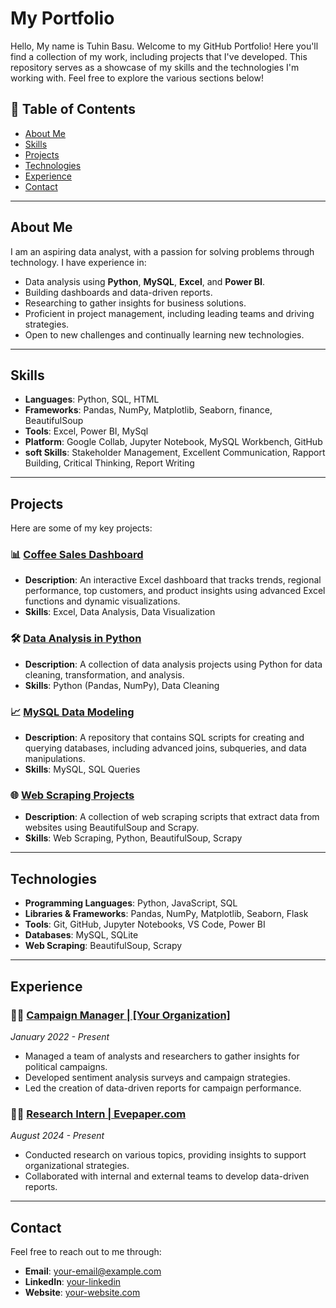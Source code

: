 # My Portfolio
Hello, My name is Tuhin Basu.
Welcome to my GitHub Portfolio! Here you'll find a collection of my work, including projects that I've developed. This repository serves as a showcase of my skills and the technologies I'm working with. Feel free to explore the various sections below!

## 📌 Table of Contents

- [About Me](#about-me)
- [Skills](#skills)
- [Projects](#projects)
- [Technologies](#technologies)
- [Experience](#experience)
- [Contact](#contact)

---

## About Me

I am an aspiring data analyst, with a passion for solving problems through technology. I have experience in:

- Data analysis using **Python**, **MySQL**, **Excel**, and **Power BI**.
- Building dashboards and data-driven reports.
- Researching to gather insights for business solutions.
- Proficient in project management, including leading teams and driving strategies.
- Open to new challenges and continually learning new technologies.

---

## Skills

- **Languages**: Python, SQL, HTML
- **Frameworks**: Pandas, NumPy, Matplotlib, Seaborn, finance, BeautifulSoup
- **Tools**: Excel, Power BI, MySql
- **Platform**: Google Collab, Jupyter Notebook, MySQL Workbench, GitHub
- **soft Skills**: Stakeholder Management, Excellent Communication, Rapport Building, Critical Thinking, Report Writing

---

## Projects

Here are some of my key projects:

### 📊 [Coffee Sales Dashboard](https://github.com/tuhinbasu/BeanTrack-Coffee-Sales-Insights-Dashboard)
- **Description**: An interactive Excel dashboard that tracks trends, regional performance, top customers, and product insights using advanced Excel functions and dynamic visualizations.
- **Skills**: Excel, Data Analysis, Data Visualization

### 🛠 [Data Analysis in Python](https://github.com/yourusername/data-analysis-python)
- **Description**: A collection of data analysis projects using Python for data cleaning, transformation, and analysis.
- **Skills**: Python (Pandas, NumPy), Data Cleaning

### 📈 [MySQL Data Modeling](https://github.com/yourusername/mysql-data-modeling)
- **Description**: A repository that contains SQL scripts for creating and querying databases, including advanced joins, subqueries, and data manipulations.
- **Skills**: MySQL, SQL Queries

### 🌐 [Web Scraping Projects](https://github.com/yourusername/web-scraping)
- **Description**: A collection of web scraping scripts that extract data from websites using BeautifulSoup and Scrapy.
- **Skills**: Web Scraping, Python, BeautifulSoup, Scrapy

---

## Technologies

- **Programming Languages**: Python, JavaScript, SQL
- **Libraries & Frameworks**: Pandas, NumPy, Matplotlib, Seaborn, Flask
- **Tools**: Git, GitHub, Jupyter Notebooks, VS Code, Power BI
- **Databases**: MySQL, SQLite
- **Web Scraping**: BeautifulSoup, Scrapy

---

## Experience

### 🧑‍💼 [Campaign Manager | [Your Organization]](https://your-organization.com)
*January 2022 - Present*

- Managed a team of analysts and researchers to gather insights for political campaigns.
- Developed sentiment analysis surveys and campaign strategies.
- Led the creation of data-driven reports for campaign performance.

### 🧑‍💻 [Research Intern | Evepaper.com](https://evepaper.com)
*August 2024 - Present*

- Conducted research on various topics, providing insights to support organizational strategies.
- Collaborated with internal and external teams to develop data-driven reports.

---

## Contact

Feel free to reach out to me through:

- **Email**: [your-email@example.com](mailto:your-email@example.com)
- **LinkedIn**: [your-linkedin](https://www.linkedin.com/in/your-linkedin)
- **Website**: [your-website.com](https://www.your-website.com)
